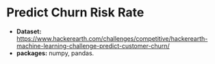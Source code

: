 # Predict Churn Risk Rate
* **Dataset:** https://www.hackerearth.com/challenges/competitive/hackerearth-machine-learning-challenge-predict-customer-churn/
* **packages:** numpy, pandas.
